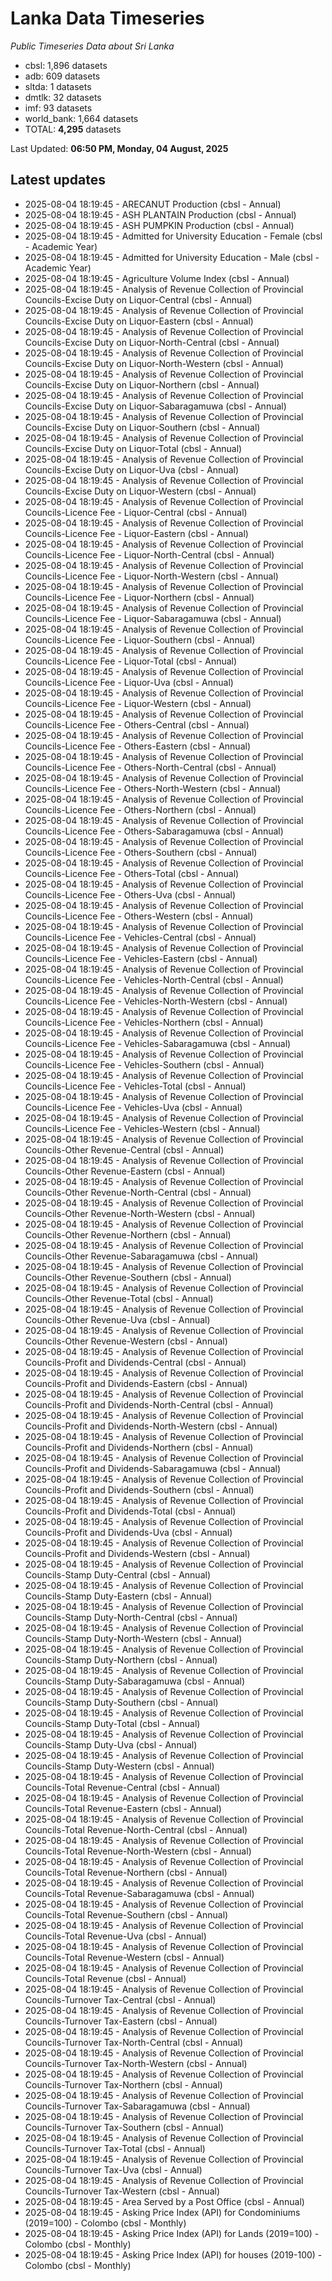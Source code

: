 # Lanka Data Timeseries
*Public Timeseries Data about Sri Lanka*

* cbsl: 1,896 datasets
* adb: 609 datasets
* sltda: 1 datasets
* dmtlk: 32 datasets
* imf: 93 datasets
* world_bank: 1,664 datasets
* TOTAL: **4,295** datasets

Last Updated: **06:50 PM, Monday, 04 August, 2025**

## Latest updates

* 2025-08-04 18:19:45 - ARECANUT Production (cbsl - Annual)
* 2025-08-04 18:19:45 - ASH PLANTAIN Production (cbsl - Annual)
* 2025-08-04 18:19:45 - ASH PUMPKIN Production (cbsl - Annual)
* 2025-08-04 18:19:45 - Admitted for University Education - Female (cbsl - Academic Year)
* 2025-08-04 18:19:45 - Admitted for University Education - Male (cbsl - Academic Year)
* 2025-08-04 18:19:45 - Agriculture Volume Index (cbsl - Annual)
* 2025-08-04 18:19:45 - Analysis of Revenue Collection of Provincial Councils-Excise Duty on Liquor-Central (cbsl - Annual)
* 2025-08-04 18:19:45 - Analysis of Revenue Collection of Provincial Councils-Excise Duty on Liquor-Eastern (cbsl - Annual)
* 2025-08-04 18:19:45 - Analysis of Revenue Collection of Provincial Councils-Excise Duty on Liquor-North-Central (cbsl - Annual)
* 2025-08-04 18:19:45 - Analysis of Revenue Collection of Provincial Councils-Excise Duty on Liquor-North-Western (cbsl - Annual)
* 2025-08-04 18:19:45 - Analysis of Revenue Collection of Provincial Councils-Excise Duty on Liquor-Northern (cbsl - Annual)
* 2025-08-04 18:19:45 - Analysis of Revenue Collection of Provincial Councils-Excise Duty on Liquor-Sabaragamuwa (cbsl - Annual)
* 2025-08-04 18:19:45 - Analysis of Revenue Collection of Provincial Councils-Excise Duty on Liquor-Southern (cbsl - Annual)
* 2025-08-04 18:19:45 - Analysis of Revenue Collection of Provincial Councils-Excise Duty on Liquor-Total (cbsl - Annual)
* 2025-08-04 18:19:45 - Analysis of Revenue Collection of Provincial Councils-Excise Duty on Liquor-Uva (cbsl - Annual)
* 2025-08-04 18:19:45 - Analysis of Revenue Collection of Provincial Councils-Excise Duty on Liquor-Western (cbsl - Annual)
* 2025-08-04 18:19:45 - Analysis of Revenue Collection of Provincial Councils-Licence Fee - Liquor-Central (cbsl - Annual)
* 2025-08-04 18:19:45 - Analysis of Revenue Collection of Provincial Councils-Licence Fee - Liquor-Eastern (cbsl - Annual)
* 2025-08-04 18:19:45 - Analysis of Revenue Collection of Provincial Councils-Licence Fee - Liquor-North-Central (cbsl - Annual)
* 2025-08-04 18:19:45 - Analysis of Revenue Collection of Provincial Councils-Licence Fee - Liquor-North-Western (cbsl - Annual)
* 2025-08-04 18:19:45 - Analysis of Revenue Collection of Provincial Councils-Licence Fee - Liquor-Northern (cbsl - Annual)
* 2025-08-04 18:19:45 - Analysis of Revenue Collection of Provincial Councils-Licence Fee - Liquor-Sabaragamuwa (cbsl - Annual)
* 2025-08-04 18:19:45 - Analysis of Revenue Collection of Provincial Councils-Licence Fee - Liquor-Southern (cbsl - Annual)
* 2025-08-04 18:19:45 - Analysis of Revenue Collection of Provincial Councils-Licence Fee - Liquor-Total (cbsl - Annual)
* 2025-08-04 18:19:45 - Analysis of Revenue Collection of Provincial Councils-Licence Fee - Liquor-Uva (cbsl - Annual)
* 2025-08-04 18:19:45 - Analysis of Revenue Collection of Provincial Councils-Licence Fee - Liquor-Western (cbsl - Annual)
* 2025-08-04 18:19:45 - Analysis of Revenue Collection of Provincial Councils-Licence Fee - Others-Central (cbsl - Annual)
* 2025-08-04 18:19:45 - Analysis of Revenue Collection of Provincial Councils-Licence Fee - Others-Eastern (cbsl - Annual)
* 2025-08-04 18:19:45 - Analysis of Revenue Collection of Provincial Councils-Licence Fee - Others-North-Central (cbsl - Annual)
* 2025-08-04 18:19:45 - Analysis of Revenue Collection of Provincial Councils-Licence Fee - Others-North-Western (cbsl - Annual)
* 2025-08-04 18:19:45 - Analysis of Revenue Collection of Provincial Councils-Licence Fee - Others-Northern (cbsl - Annual)
* 2025-08-04 18:19:45 - Analysis of Revenue Collection of Provincial Councils-Licence Fee - Others-Sabaragamuwa (cbsl - Annual)
* 2025-08-04 18:19:45 - Analysis of Revenue Collection of Provincial Councils-Licence Fee - Others-Southern (cbsl - Annual)
* 2025-08-04 18:19:45 - Analysis of Revenue Collection of Provincial Councils-Licence Fee - Others-Total (cbsl - Annual)
* 2025-08-04 18:19:45 - Analysis of Revenue Collection of Provincial Councils-Licence Fee - Others-Uva (cbsl - Annual)
* 2025-08-04 18:19:45 - Analysis of Revenue Collection of Provincial Councils-Licence Fee - Others-Western (cbsl - Annual)
* 2025-08-04 18:19:45 - Analysis of Revenue Collection of Provincial Councils-Licence Fee - Vehicles-Central (cbsl - Annual)
* 2025-08-04 18:19:45 - Analysis of Revenue Collection of Provincial Councils-Licence Fee - Vehicles-Eastern (cbsl - Annual)
* 2025-08-04 18:19:45 - Analysis of Revenue Collection of Provincial Councils-Licence Fee - Vehicles-North-Central (cbsl - Annual)
* 2025-08-04 18:19:45 - Analysis of Revenue Collection of Provincial Councils-Licence Fee - Vehicles-North-Western (cbsl - Annual)
* 2025-08-04 18:19:45 - Analysis of Revenue Collection of Provincial Councils-Licence Fee - Vehicles-Northern (cbsl - Annual)
* 2025-08-04 18:19:45 - Analysis of Revenue Collection of Provincial Councils-Licence Fee - Vehicles-Sabaragamuwa (cbsl - Annual)
* 2025-08-04 18:19:45 - Analysis of Revenue Collection of Provincial Councils-Licence Fee - Vehicles-Southern (cbsl - Annual)
* 2025-08-04 18:19:45 - Analysis of Revenue Collection of Provincial Councils-Licence Fee - Vehicles-Total (cbsl - Annual)
* 2025-08-04 18:19:45 - Analysis of Revenue Collection of Provincial Councils-Licence Fee - Vehicles-Uva (cbsl - Annual)
* 2025-08-04 18:19:45 - Analysis of Revenue Collection of Provincial Councils-Licence Fee - Vehicles-Western (cbsl - Annual)
* 2025-08-04 18:19:45 - Analysis of Revenue Collection of Provincial Councils-Other Revenue-Central (cbsl - Annual)
* 2025-08-04 18:19:45 - Analysis of Revenue Collection of Provincial Councils-Other Revenue-Eastern (cbsl - Annual)
* 2025-08-04 18:19:45 - Analysis of Revenue Collection of Provincial Councils-Other Revenue-North-Central (cbsl - Annual)
* 2025-08-04 18:19:45 - Analysis of Revenue Collection of Provincial Councils-Other Revenue-North-Western (cbsl - Annual)
* 2025-08-04 18:19:45 - Analysis of Revenue Collection of Provincial Councils-Other Revenue-Northern (cbsl - Annual)
* 2025-08-04 18:19:45 - Analysis of Revenue Collection of Provincial Councils-Other Revenue-Sabaragamuwa (cbsl - Annual)
* 2025-08-04 18:19:45 - Analysis of Revenue Collection of Provincial Councils-Other Revenue-Southern (cbsl - Annual)
* 2025-08-04 18:19:45 - Analysis of Revenue Collection of Provincial Councils-Other Revenue-Total (cbsl - Annual)
* 2025-08-04 18:19:45 - Analysis of Revenue Collection of Provincial Councils-Other Revenue-Uva (cbsl - Annual)
* 2025-08-04 18:19:45 - Analysis of Revenue Collection of Provincial Councils-Other Revenue-Western (cbsl - Annual)
* 2025-08-04 18:19:45 - Analysis of Revenue Collection of Provincial Councils-Profit and Dividends-Central (cbsl - Annual)
* 2025-08-04 18:19:45 - Analysis of Revenue Collection of Provincial Councils-Profit and Dividends-Eastern (cbsl - Annual)
* 2025-08-04 18:19:45 - Analysis of Revenue Collection of Provincial Councils-Profit and Dividends-North-Central (cbsl - Annual)
* 2025-08-04 18:19:45 - Analysis of Revenue Collection of Provincial Councils-Profit and Dividends-North-Western (cbsl - Annual)
* 2025-08-04 18:19:45 - Analysis of Revenue Collection of Provincial Councils-Profit and Dividends-Northern (cbsl - Annual)
* 2025-08-04 18:19:45 - Analysis of Revenue Collection of Provincial Councils-Profit and Dividends-Sabaragamuwa (cbsl - Annual)
* 2025-08-04 18:19:45 - Analysis of Revenue Collection of Provincial Councils-Profit and Dividends-Southern (cbsl - Annual)
* 2025-08-04 18:19:45 - Analysis of Revenue Collection of Provincial Councils-Profit and Dividends-Total (cbsl - Annual)
* 2025-08-04 18:19:45 - Analysis of Revenue Collection of Provincial Councils-Profit and Dividends-Uva (cbsl - Annual)
* 2025-08-04 18:19:45 - Analysis of Revenue Collection of Provincial Councils-Profit and Dividends-Western (cbsl - Annual)
* 2025-08-04 18:19:45 - Analysis of Revenue Collection of Provincial Councils-Stamp Duty-Central (cbsl - Annual)
* 2025-08-04 18:19:45 - Analysis of Revenue Collection of Provincial Councils-Stamp Duty-Eastern (cbsl - Annual)
* 2025-08-04 18:19:45 - Analysis of Revenue Collection of Provincial Councils-Stamp Duty-North-Central (cbsl - Annual)
* 2025-08-04 18:19:45 - Analysis of Revenue Collection of Provincial Councils-Stamp Duty-North-Western (cbsl - Annual)
* 2025-08-04 18:19:45 - Analysis of Revenue Collection of Provincial Councils-Stamp Duty-Northern (cbsl - Annual)
* 2025-08-04 18:19:45 - Analysis of Revenue Collection of Provincial Councils-Stamp Duty-Sabaragamuwa (cbsl - Annual)
* 2025-08-04 18:19:45 - Analysis of Revenue Collection of Provincial Councils-Stamp Duty-Southern (cbsl - Annual)
* 2025-08-04 18:19:45 - Analysis of Revenue Collection of Provincial Councils-Stamp Duty-Total (cbsl - Annual)
* 2025-08-04 18:19:45 - Analysis of Revenue Collection of Provincial Councils-Stamp Duty-Uva (cbsl - Annual)
* 2025-08-04 18:19:45 - Analysis of Revenue Collection of Provincial Councils-Stamp Duty-Western (cbsl - Annual)
* 2025-08-04 18:19:45 - Analysis of Revenue Collection of Provincial Councils-Total Revenue-Central (cbsl - Annual)
* 2025-08-04 18:19:45 - Analysis of Revenue Collection of Provincial Councils-Total Revenue-Eastern (cbsl - Annual)
* 2025-08-04 18:19:45 - Analysis of Revenue Collection of Provincial Councils-Total Revenue-North-Central (cbsl - Annual)
* 2025-08-04 18:19:45 - Analysis of Revenue Collection of Provincial Councils-Total Revenue-North-Western (cbsl - Annual)
* 2025-08-04 18:19:45 - Analysis of Revenue Collection of Provincial Councils-Total Revenue-Northern (cbsl - Annual)
* 2025-08-04 18:19:45 - Analysis of Revenue Collection of Provincial Councils-Total Revenue-Sabaragamuwa (cbsl - Annual)
* 2025-08-04 18:19:45 - Analysis of Revenue Collection of Provincial Councils-Total Revenue-Southern (cbsl - Annual)
* 2025-08-04 18:19:45 - Analysis of Revenue Collection of Provincial Councils-Total Revenue-Uva (cbsl - Annual)
* 2025-08-04 18:19:45 - Analysis of Revenue Collection of Provincial Councils-Total Revenue-Western (cbsl - Annual)
* 2025-08-04 18:19:45 - Analysis of Revenue Collection of Provincial Councils-Total Revenue (cbsl - Annual)
* 2025-08-04 18:19:45 - Analysis of Revenue Collection of Provincial Councils-Turnover Tax-Central (cbsl - Annual)
* 2025-08-04 18:19:45 - Analysis of Revenue Collection of Provincial Councils-Turnover Tax-Eastern (cbsl - Annual)
* 2025-08-04 18:19:45 - Analysis of Revenue Collection of Provincial Councils-Turnover Tax-North-Central (cbsl - Annual)
* 2025-08-04 18:19:45 - Analysis of Revenue Collection of Provincial Councils-Turnover Tax-North-Western (cbsl - Annual)
* 2025-08-04 18:19:45 - Analysis of Revenue Collection of Provincial Councils-Turnover Tax-Northern (cbsl - Annual)
* 2025-08-04 18:19:45 - Analysis of Revenue Collection of Provincial Councils-Turnover Tax-Sabaragamuwa (cbsl - Annual)
* 2025-08-04 18:19:45 - Analysis of Revenue Collection of Provincial Councils-Turnover Tax-Southern (cbsl - Annual)
* 2025-08-04 18:19:45 - Analysis of Revenue Collection of Provincial Councils-Turnover Tax-Total (cbsl - Annual)
* 2025-08-04 18:19:45 - Analysis of Revenue Collection of Provincial Councils-Turnover Tax-Uva (cbsl - Annual)
* 2025-08-04 18:19:45 - Analysis of Revenue Collection of Provincial Councils-Turnover Tax-Western (cbsl - Annual)
* 2025-08-04 18:19:45 - Area Served by a Post Office (cbsl - Annual)
* 2025-08-04 18:19:45 - Asking Price Index (API) for Condominiums (2019=100) - Colombo (cbsl - Monthly)
* 2025-08-04 18:19:45 - Asking Price Index (API) for Lands (2019=100) - Colombo (cbsl - Monthly)
* 2025-08-04 18:19:45 - Asking Price Index (API) for houses (2019-100) - Colombo (cbsl - Monthly)